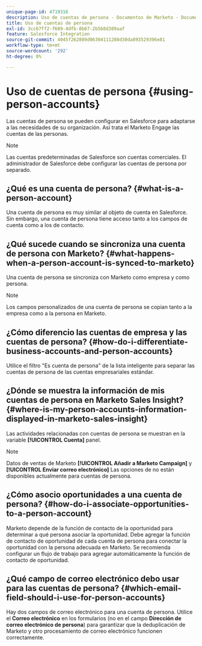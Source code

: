 ```yaml
---
unique-page-id: 4719316
description: Uso de cuentas de persona - Documentos de Marketo - Documentación del producto
title: Uso de cuentas de persona
exl-id: 3cc67ff2-f689-4dfb-8b67-2b5b8d389aaf
feature: Salesforce Integration
source-git-commit: 4045f262889d06304111288d30da893529396e81
workflow-type: tm+mt
source-wordcount: '292'
ht-degree: 0%

---
```


# Uso de cuentas de persona {#using-person-accounts}

Las cuentas de persona se pueden configurar en Salesforce para adaptarse a las necesidades de su organización. Así trata el Marketo Engage las cuentas de las personas.

>[!NOTE]
>
>Las cuentas predeterminadas de Salesforce son cuentas comerciales. El administrador de Salesforce debe configurar las cuentas de persona por separado.

## ¿Qué es una cuenta de persona? {#what-is-a-person-account}

Una cuenta de persona es muy similar al objeto de cuenta en Salesforce. Sin embargo, una cuenta de persona tiene acceso tanto a los campos de cuenta como a los de contacto.

## ¿Qué sucede cuando se sincroniza una cuenta de persona con Marketo? {#what-happens-when-a-person-account-is-synced-to-marketo}

Una cuenta de persona se sincroniza con Marketo como empresa y como persona.

>[!NOTE]
>
>Los campos personalizados de una cuenta de persona se copian tanto a la empresa como a la persona en Marketo.

## ¿Cómo diferencio las cuentas de empresa y las cuentas de persona? {#how-do-i-differentiate-business-accounts-and-person-accounts}

Utilice el filtro &quot;Es cuenta de persona&quot; de la lista inteligente para separar las cuentas de persona de las cuentas empresariales estándar.

## ¿Dónde se muestra la información de mis cuentas de persona en Marketo Sales Insight? {#where-is-my-person-accounts-information-displayed-in-marketo-sales-insight}

Las actividades relacionadas con cuentas de persona se muestran en la variable **[!UICONTROL Cuenta]** panel.

>[!NOTE]
>
>Datos de ventas de Marketo **[!UICONTROL Añadir a Marketo Campaign]** y **[!UICONTROL Enviar correo electrónico]** Las opciones de no están disponibles actualmente para cuentas de persona.

## ¿Cómo asocio oportunidades a una cuenta de persona? {#how-do-i-associate-opportunities-to-a-person-account}

Marketo depende de la función de contacto de la oportunidad para determinar a qué persona asociar la oportunidad. Debe agregar la función de contacto de oportunidad de cada cuenta de persona para conectar la oportunidad con la persona adecuada en Marketo. Se recomienda configurar un flujo de trabajo para agregar automáticamente la función de contacto de oportunidad.

## ¿Qué campo de correo electrónico debo usar para las cuentas de persona? {#which-email-field-should-i-use-for-person-accounts}

Hay dos campos de correo electrónico para una cuenta de persona. Utilice el **Correo electrónico** en los formularios (no en el campo **Dirección de correo electrónico de persona**) para garantizar que la deduplicación de Marketo y otro procesamiento de correo electrónico funcionen correctamente.
